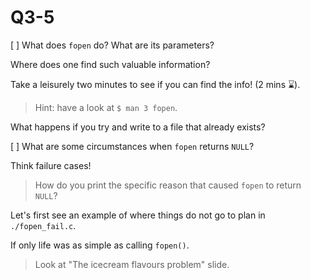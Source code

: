 Q3-5
==========================================

[ ] What does `fopen` do? What are its parameters?

Where does one find such valuable information?

Take a leisurely two minutes to see if you can find the info! (2 mins ⌛).

> Hint: have a look at `$ man 3 fopen`.

What happens if you try and write to a file that already exists?

[ ] What are some circumstances when `fopen` returns `NULL`?

Think failure cases!

> How do you print the specific reason that caused `fopen` to return `NULL`?

Let's first see an example of where things do not go to plan
in `./fopen_fail.c`.

If only life was as simple as calling `fopen()`.

> Look at "The icecream flavours problem" slide.
